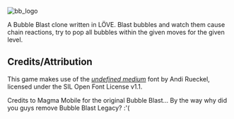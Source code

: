 ![bb_logo](https://user-images.githubusercontent.com/60856959/202015703-56835e67-fba1-4a9f-bd01-0b569e147f59.png)

A Bubble Blast clone written in LÖVE. Blast bubbles and watch them cause chain reactions, try to pop all bubbles within the given moves for the given level.

## Credits/Attribution
This game makes use of the [*undefined medium*](https://undefined-medium.com/) font by Andi Rueckel, licensed under the SIL Open Font License v1.1.

Credits to Magma Mobile for the original Bubble Blast... By the way why did you guys remove Bubble Blast Legacy? :'(
